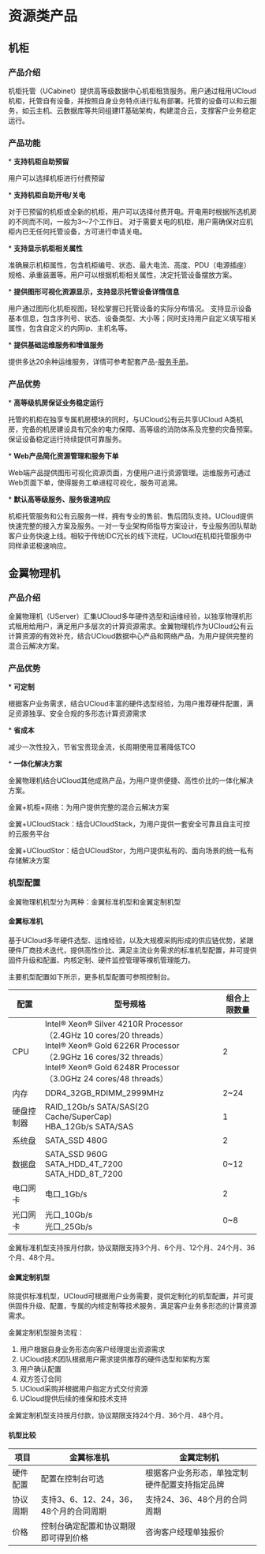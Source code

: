 # 资源类产品

## 机柜

### 产品介绍

机柜托管（UCabinet）提供高等级数据中心机柜租赁服务。用户通过租用UCloud机柜，托管自有设备，并按照自身业务特点进行私有部署。托管的设备可以和云服务，如云主机、云数据库等共同组建IT基础架构，构建混合云，支撑客户业务稳定运行。

### 产品功能

\* **支持机柜自助预留**

用户可以选择机柜进行付费预留

\* **支持机柜自助开电/关电**

对于已预留的机柜或全新的机柜，用户可以选择付费开电。开电用时根据所选机房的不同而不同，一般为3～7个工作日。
对于需要关电的机柜，用户需确保对应机柜内已无任何托管设备，方可进行申请关电。

\* **支持显示机柜相关属性**

准确展示机柜属性，包含机柜编号、状态、最大电流、高度、PDU（电源插座）规格、承重装置等。用户可以根据机柜相关属性，决定托管设备摆放方案。

\* **提供图形可视化资源显示，支持显示托管设备详情信息**

用户通过图形化机柜视图，轻松掌握已托管设备的实际分布情况。
支持显示设备基本信息，包含序列号、状态、设备类型、大小等；同时支持用户自定义填写相关属性，包含自定义的内网ip、主机名等。

\* **提供基础运维服务和增值服务**

提供多达20余种运维服务，详情可参考配套产品-[服务手册](/uhybrid2.0/operation_manual/service_om)。

### 产品优势

\* **高等级机房保证业务稳定运行**

托管的机柜在独享专属机房模块的同时，与UCloud公有云共享UCloud
A类机房，完备的机房建设具有冗余的电力保障、高等级的消防体系及完整的灾备预案。保证设备稳定运行持续提供可靠服务。

\* **Web产品简化资源管理和服务下单**

Web端产品提供图形可视化资源页面，方便用户进行资源管理。运维服务可通过Web页面下单，使得服务工单进程可视化，服务可追溯。

\* **默认高等级服务、服务极速响应**

机柜托管服务和公有云服务一样，拥有专业的售前、售后团队支持。UCloud提供快速完整的接入方案及服务。一对一专业架构师指导方案设计，专业服务团队帮助客户业务快速上线。相较于传统IDC冗长的线下流程，UCloud在机柜托管服务中同样承诺极速响应。

## 金翼物理机

### 产品介绍

金翼物理机（UServer）汇集UCloud多年硬件选型和运维经验，以独享物理机形式租用给用户，满足用户多层次的计算资源需求。金翼物理机作为UCloud公有云计算资源的有效补充，结合UCloud数据中心产品和网络产品，为用户提供完整的混合云解决方案。

### 产品优势

\* **可定制**

根据客户业务需求，结合UCloud丰富的硬件选型经验，为用户推荐硬件配置，满足资源独享、安全合规的多形态计算资源需求

\* **省成本**

减少一次性投入，节省宝贵现金流，长周期使用显著降低TCO

\* **一体化解决方案**

金翼物理机结合UCloud其他成熟产品，为用户提供便捷、高性价比的一体化解决方案。

金翼+机柜+网络：为用户提供完整的混合云解决方案

金翼+UCloudStack：结合UCloudStack，为用户提供一套安全可靠且自主可控的云服务平台

金翼+UCloudStor：结合UCloudStor，为用户提供私有的、面向场景的统一私有存储解决方案

### 机型配置

金翼物理机机型分为两种：金翼标准机型和金翼定制机型

#### 金翼标准机

基于UCloud多年硬件选型、运维经验，以及大规模采购形成的供应链优势，紧跟硬件厂商技术迭代，提供高性价比、满足主流业务需求的标准机型配置，并可提供固件升级和配置、内核定制、硬件监控管理等裸机管理能力。

主要机型配置如下所示，更多机型配置可参照控制台。

| 配置       | 型号规格                                                     | 组合上限数量 |
| ---------- | ------------------------------------------------------------ | ------------ |
| CPU        | Intel® Xeon® Silver 4210R Processor（2.4GHz 10 cores/20 threads）<br />Intel® Xeon® Gold 6226R Processor（2.9GHz 16 cores/32 threads）<br />Intel® Xeon® Gold 6248R Processor（3.0GHz 24 cores/48 threads） | 2            |
| 内存       | DDR4_32GB_RDIMM_2999MHz                                      | 2~24         |
| 硬盘控制器 | RAID_12Gb/s SATA/SAS(2G Cache/SuperCap) <br />HBA_12Gb/s SATA/SAS | 1            |
| 系统盘     | SATA_SSD 480G                                                | 2            |
| 数据盘     | SATA_SSD 960G <br />SATA_HDD_4T_7200 <br />SATA_HDD_8T_7200  | 0~12         |
| 电口网卡   | 电口_1Gb/s                                                   | 2            |
| 光口网卡   | 光口_10Gb/s <br />光口_25Gb/s                                | 0~8          |

金翼标准机型支持按月付款，协议期限支持3个月、6个月、12个月、24个月、36个月、48个月。

#### 金翼定制机型

除提供标准机型，UCloud可根据用户业务需要，提供定制化的机型配置，并可提供固件升级、配置，专属的内核定制等技术服务，满足客户业务多形态的计算资源需求。

金翼定制机型服务流程：

1. 用户根据自身业务形态向客户经理提出资源需求
2. UCloud技术团队根据用户需求提供推荐的硬件选型和架构方案
3. 用户确认配置
4. 双方签订合同
5. UCloud采购并根据用户指定方式交付资源
6. UCloud提供后续的维保和技术支持

金翼定制机型支持按月付款，协议期限支持24个月、36个月、48个月。

#### 机型比较

| 项目     | 金翼标准机                             | 金翼定制机                                     |
| -------- | -------------------------------------- | ---------------------------------------------- |
| 硬件配置 | 配置在控制台可选                      | 根据客户业务形态，单独定制硬件配置支持指定品牌 |
| 协议周期 | 支持3、6、12、24，36，48个月的合同周期 | 支持24、36、48个月的合同周期                   |
| 价格     | 控制台确定配置和协议期限即可得到价格   | 咨询客户经理单独报价                           |

